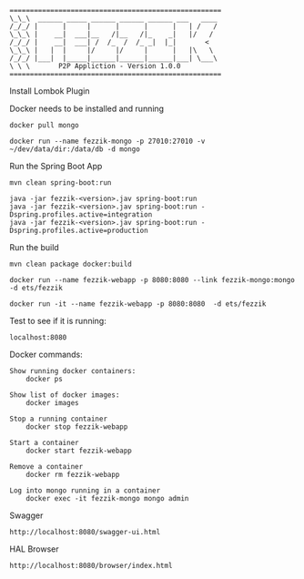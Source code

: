     ====================================================
    \_\_\  ______ _____ ______ ______ ______ ___   ____
    /_/_/ |      |     |      |      |      |   | /   /
    \_\_\ |    __|  ___|__   /|__   /|_    _|   |/   /
    /_/_/ |    __|  ___| /  /_  /  /_ _|  |_|       <
    \_\_\ |   |  |     |/     |/     |      |   |\   \
    /_/_/ |___|  |_____|______|______|______|___| \___\
    \ \ \       P2P Appliction - Version 1.0.0
    ====================================================

Install Lombok Plugin

    


Docker needs to be installed and running

    docker pull mongo

    docker run --name fezzik-mongo -p 27010:27010 -v ~/dev/data/dir:/data/db -d mongo

Run the Spring Boot App

    mvn clean spring-boot:run
    
    java -jar fezzik-<version>.jav spring-boot:run 
    java -jar fezzik-<version>.jav spring-boot:run -Dspring.profiles.active=integration
    java -jar fezzik-<version>.jav spring-boot:run -Dspring.profiles.active=production

Run the build

    mvn clean package docker:build

    docker run --name fezzik-webapp -p 8080:8080 --link fezzik-mongo:mongo -d ets/fezzik

    docker run -it --name fezzik-webapp -p 8080:8080  -d ets/fezzik

Test to see if it is running:

    localhost:8080

Docker commands:

    Show running docker containers:
        docker ps

    Show list of docker images:
        docker images

    Stop a running container
        docker stop fezzik-webapp

    Start a container
        docker start fezzik-webapp

    Remove a container
        docker rm fezzik-webapp

    Log into mongo running in a container
        docker exec -it fezzik-mongo mongo admin
        
Swagger

    http://localhost:8080/swagger-ui.html
    
HAL Browser

    http://localhost:8080/browser/index.html